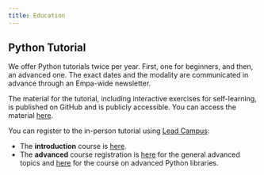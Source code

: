 ```yaml
---
title: Education
---
```


## Python Tutorial

We offer Python tutorials twice per year.
First, one for beginners, and then, an advanced one.
The exact dates and the modality are communicated in advance through an Empa-wide newsletter.

The material for the tutorial, including interactive exercises for self-learning, is published on GitHub and is publicly accessible.
You can access the material [here](https://github.com/empa-scientific-it/python-tutorial).

You can register to the in-person tutorial using [Lead Campus](https://login.lead-campus.ch):

- The **introduction** course is [here](https://login.lead-campus.ch/edoniq/v4/user/seminar/seminar?aid=1728466685167,2147442553&sid=1728458082512,2147442765).
- The **advanced** course registration is [here](https://login.lead-campus.ch/edoniq/v4/user/seminar/seminar?aid=1736857460488,2147465511&sid=1736850762330,2147465706) for the general advanced topics and
  [here](https://login.lead-campus.ch/edoniq/v4/user/seminar/seminar?aid=1736864755502,2147460122&sid=1736862266126,2147460185) for the course on advanced Python libraries.

